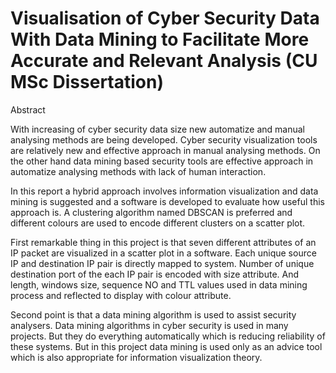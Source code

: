 Visualisation of Cyber Security Data With Data Mining to Facilitate More Accurate and Relevant Analysis (CU MSc Dissertation)
============

Abstract

With increasing of cyber security data size new automatize and manual analysing methods are
being developed. Cyber security visualization tools are relatively new and effective approach in
manual analysing methods. On the other hand data mining based security tools are effective
approach in automatize analysing methods with lack of human interaction.

In this report a hybrid approach involves information visualization and data mining is suggested
and a software is developed to evaluate how useful this approach is. A clustering algorithm
named DBSCAN is preferred and different colours are used to encode different clusters on a
scatter plot.

First remarkable thing in this project is that seven different attributes of an IP packet are
visualized in a scatter plot in a software. Each unique source IP and destination IP pair is
directly mapped to system. Number of unique destination port of the each IP pair is encoded
with size attribute. And length, windows size, sequence NO and TTL values used in data mining
process and reflected to display with colour attribute.

Second point is that a data mining algorithm is used to assist security analysers. Data mining
algorithms in cyber security is used in many projects. But they do everything automatically
which is reducing reliability of these systems. But in this project data mining is used only as an
advice tool which is also appropriate for information visualization theory.
